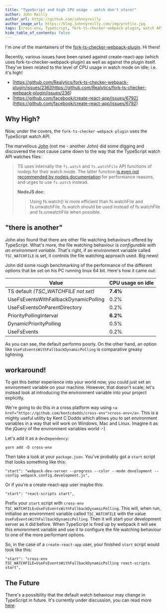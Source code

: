 ```yaml
---
title: "TypeScript and high CPU usage - watch don't stare!"
author: John Reilly
author_url: https://github.com/johnnyreilly
author_image_url: https://blog.johnnyreilly.com/img/profile.jpg
tags: [cross-env, TypeScript, fork-ts-checker-webpack-plugin, watch API, Webpack]
hide_table_of_contents: false
---
```

I'm one of the maintainers of the [fork-ts-checker-webpack-plugin](<https://github.com/Realytics/fork-ts-checker-webpack-plugin>). Hi there!

Recently, various issues have been raised against create-react-app (which uses fork-ts-checker-webpack-plugin) as well as against the plugin itself. They've been related to the level of CPU usage in watch mode on idle; i.e. it's high!

- [https://github.com/Realytics/fork-ts-checker-webpack-plugin/issues/236](<https://github.com/Realytics/fork-ts-checker-webpack-plugin/issues/236>)
- [https://github.com/facebook/create-react-app/issues/6792](<https://github.com/facebook/create-react-app/issues/6792>)

<!-- -->

## Why High?

Now, under the covers, the `fork-ts-checker-webpack-plugin` uses the TypeScript watch API.

The marvellous [John](<https://github.com/NeKJ>) (not me - another John) did some digging and discovered the root cause came down to the way that the TypeScript watch API watches files:

> TS uses internally the `fs.watch` and `fs.watchFile` API functions of nodejs for their watch mode. The latter function [is even not recommended by nodejs documentation](<https://nodejs.org/api/fs.html#fs_fs_watchfile_filename_options_listener>) for performance reasons, and urges to use `fs.watch` instead.
> 
>  **NodeJS doc:**
> 
> > Using fs.watch() is more efficient than fs.watchFile and fs.unwatchFile. fs.watch should be used instead of fs.watchFile and fs.unwatchFile when possible.

## "there is another"

John also found that there are other file watching behaviours offered by TypeScript. What's more, the file watching behaviour is *configurable with an environment variable*. That's right, if an environment variable called `TSC_WATCHFILE` is set, it controls the file watching approach used. Big news!

John did some rough benchmarking of the performance of the different options that be set on his PC running linux 64 bit. Here's how it came out:

| Value                                 | CPU usage on idle                     |
| ------------------------------------- | ------------------------------------- |
| TS default *(TSC\_WATCHFILE not set)* | **7\.4%**                             |
| UseFsEventsWithFallbackDynamicPolling | 0\.2%                                 |
| UseFsEventsOnParentDirectory          | 0\.2%                                 |
| PriorityPollingInterval               | **6\.2%**                             |
| DynamicPriorityPolling                | 0\.5%                                 |
| UseFsEvents                           | 0\.2%                                 |

As you can see, the default performs poorly. On the other hand, an option like `UseFsEventsWithFallbackDynamicPolling` is comparative greasy lightning.

## workaround!

To get this better experience into your world now, you could just set an environment variable on your machine. However, that doesn't scale; let's instead look at introducing the environment variable into your project explicitly.

We're going to do this in a cross platform way using `<a href="https://github.com/kentcdodds/cross-env">cross-env</a>`. This is a mighty useful utility by Kent C Dodds which allows you to set environment variables in a way that will work on Windows, Mac and Linux. Imagine it as the jQuery of the environment variables world :-)

Let's add it as a `devDependency`:

```
yarn add -D cross-env
```

Then take a look at your `package.json`. You've probably got a `start` script that looks something like this:

```
"start": "webpack-dev-server --progress --color --mode development --config webpack.config.development.js",
```

Or if you're a create-react-app user maybe this:

```
"start": "react-scripts start",
```

Prefix your `start` script with `cross-env TSC_WATCHFILE=UseFsEventsWithFallbackDynamicPolling`. This will, when run, initialise an environment variable called `TSC_WATCHFILE` with the value `UseFsEventsWithFallbackDynamicPolling`. Then it will start your development server as it did before. When TypeScript is fired up by webpack it will see this environment variable and use it to configure the file watching behaviour to one of the more performant options.

So, in the case of a `create-react-app` user, your finished `start` script would look like this:

```
"start": "cross-env TSC_WATCHFILE=UseFsEventsWithFallbackDynamicPolling react-scripts start",
```

## The Future

There's a possibility that the default watch behaviour may change in TypeScript in future. It's currently under discussion, you can read more [here](<https://github.com/microsoft/TypeScript/issues/31048>).


